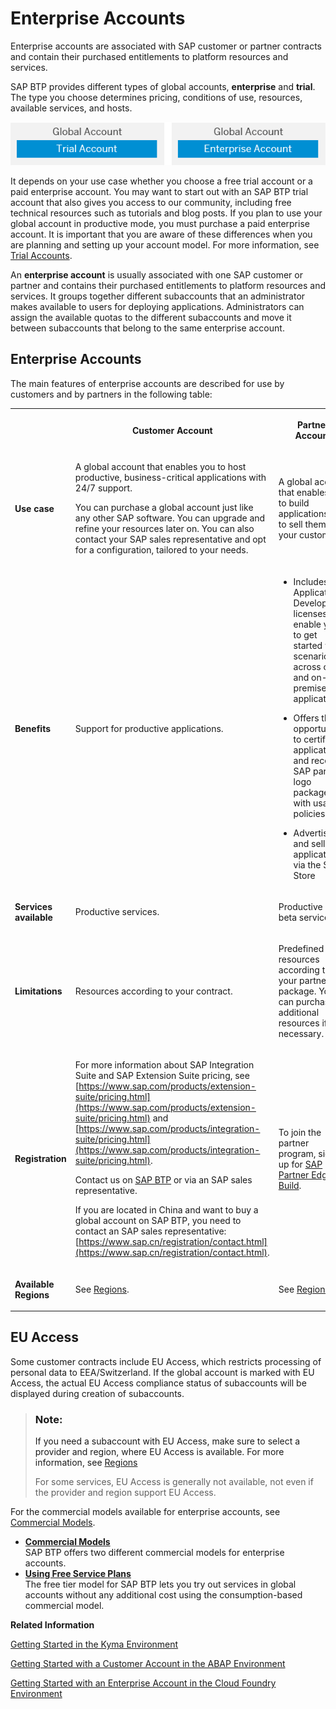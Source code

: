 <!-- loio171511cc425c4e079d0684936486eee6 -->

# Enterprise Accounts

Enterprise accounts are associated with SAP customer or partner contracts and contain their purchased entitlements to platform resources and services.

SAP BTP provides different types of global accounts, **enterprise** and **trial**. The type you choose determines pricing, conditions of use, resources, available services, and hosts.

![Types of Global Accounts: Trial and Enterprise](images/Types_of_Global_Account_0b86365.png)

It depends on your use case whether you choose a free trial account or a paid enterprise account. You may want to start out with an SAP BTP trial account that also gives you access to our community, including free technical resources such as tutorials and blog posts. If you plan to use your global account in productive mode, you must purchase a paid enterprise account. It is important that you are aware of these differences when you are planning and setting up your account model. For more information, see [Trial Accounts](Trial_Accounts_046f127.md).

An **enterprise account** is usually associated with one SAP customer or partner and contains their purchased entitlements to platform resources and services. It groups together different subaccounts that an administrator makes available to users for deploying applications. Administrators can assign the available quotas to the different subaccounts and move it between subaccounts that belong to the same enterprise account.



<a name="loio171511cc425c4e079d0684936486eee6__section_fc5_nwf_5gb"/>

## Enterprise Accounts

The main features of enterprise accounts are described for use by customers and by partners in the following table:


<table>
<tr>
<th>



</th>
<th>

Customer Account



</th>
<th>

Partner Account



</th>
</tr>
<tr>
<td>

 **Use case** 



</td>
<td>

A global account that enables you to host productive, business-critical applications with 24/7 support.

You can purchase a global account just like any other SAP software. You can upgrade and refine your resources later on. You can also contact your SAP sales representative and opt for a configuration, tailored to your needs.



</td>
<td>

A global account that enables you to build applications and to sell them to your customers.



</td>
</tr>
<tr>
<td>

 **Benefits** 



</td>
<td>

Support for productive applications.



</td>
<td>

-   Includes SAP Application Development licenses that enable you to get started with scenarios across cloud and on-premise applications.

-   Offers the opportunity to certify applications and receive SAP partner logo package with usage policies.

-   Advertise and sell applications via the SAP Store




</td>
</tr>
<tr>
<td>

 **Services available** 



</td>
<td>

Productive services.



</td>
<td>

Productive and beta services.



</td>
</tr>
<tr>
<td>

 **Limitations** 



</td>
<td>

Resources according to your contract.



</td>
<td>

Predefined resources according to your partner package. You can purchase additional resources if necessary.



</td>
</tr>
<tr>
<td>

 **Registration** 



</td>
<td>

For more information about SAP Integration Suite and SAP Extension Suite pricing, see [https://www.sap.com/products/extension-suite/pricing.html](https://www.sap.com/products/extension-suite/pricing.html) and [https://www.sap.com/products/integration-suite/pricing.html](https://www.sap.com/products/integration-suite/pricing.html).

Contact us on [SAP BTP](https://www.sap.com/products/business-technology-platform.html) or via an SAP sales representative.

If you are located in China and want to buy a global account on SAP BTP, you need to contact an SAP sales representative: [https://www.sap.cn/registration/contact.html](https://www.sap.cn/registration/contact.html).



</td>
<td>

To join the partner program, sign up for [SAP Partner Edge - Build](https://www.sap.com/partner/become/partneredge-build.html).



</td>
</tr>
<tr>
<td>

 **Available Regions** 



</td>
<td>

See [Regions](Regions_350356d.md#loio350356d1dc314d3199dca15bd2ab9b0e).



</td>
<td>

See [Regions](Regions_350356d.md#loio350356d1dc314d3199dca15bd2ab9b0e).



</td>
</tr>
</table>



<a name="loio171511cc425c4e079d0684936486eee6__section_hbn_sbl_v4b"/>

## EU Access

Some customer contracts include EU Access, which restricts processing of personal data to EEA/Switzerland. If the global account is marked with EU Access, the actual EU Access compliance status of subaccounts will be displayed during creation of subaccounts.

> ### Note:  
> If you need a subaccount with EU Access, make sure to select a provider and region, where EU Access is available. For more information, see [Regions](Regions_350356d.md#loio350356d1dc314d3199dca15bd2ab9b0e)
> 
> For some services, EU Access is generally not available, not even if the provider and region support EU Access.



For the commercial models available for enterprise accounts, see [Commercial Models](Commercial_Models_263d400.md).

-   **[Commercial Models](Commercial_Models_263d400.md "SAP BTP offers two different commercial models for enterprise
		accounts.")**  
SAP BTP offers two different commercial models for enterprise accounts.
-   **[Using Free Service Plans](Using_Free_Service_Plans_524e108.md "The free tier model for  SAP BTP lets you try out
		services in global accounts without any additional cost using the consumption-based
		commercial model.")**  
The free tier model for SAP BTP lets you try out services in global accounts without any additional cost using the consumption-based commercial model.

**Related Information**  


[Getting Started in the Kyma Environment](Getting_Started_in_the_Kyma_Environment_d1abd18.md "The getting started document describes the full list of steps you must complete as an administrator to set up a fully operational Kyma environment to which you can connect the chosen SAP solutions.")

[Getting Started with a Customer Account in the ABAP Environment](Getting_Started_with_a_Customer_Account_in_the_ABAP_Environment_e34a329.md "After you have purchased a customer account, learn how to get started in the ABAP environment.")

[Getting Started with an Enterprise Account in the Cloud Foundry Environment](Getting_Started_with_an_Enterprise_Account_in_the_Cloud_Foundry_Environment_56440ab.md "Quickly get started with an enterprise account.")

